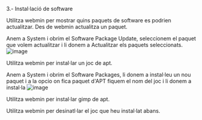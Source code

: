 3.- Instal·lació de software

Utilitza webmin per mostrar quins paquets de software es podrien actualitzar.
Des de webmin actualitza un paquet.

Anem a System i obrim el Software Package Update, seleccionem el paquet que volem actualitzar i li donem a Actualitzar els paquets seleccionats.
![image](https://github.com/user-attachments/assets/f7cd34b4-e02a-4b05-a0c1-b96e33341d2e)

Utilitza webmin per instal·lar un joc de apt.

Anem a System i obrim el Software Packages, li donem a instal·leu un nou paquet i a la opcio on fica paquet d'APT fiquem el nom del joc i li donem a instal·la
![image](https://github.com/user-attachments/assets/fcb5418f-5171-4547-be30-d65da7d662ed)


Utilitza webmin per instal·lar gimp de apt.

Utilitza webmin per desinatl·lar el joc que heu instal·lat abans.
